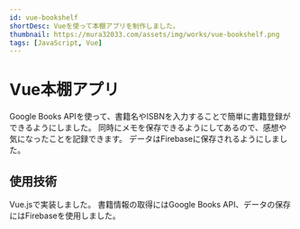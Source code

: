 ```yaml
---
id: vue-bookshelf
shortDesc: Vueを使って本棚アプリを制作しました。
thumbnail: https://mura32033.com/assets/img/works/vue-bookshelf.png
tags: [JavaScript, Vue]
---
```


# Vue本棚アプリ

Google Books APIを使って、書籍名やISBNを入力することで簡単に書籍登録ができるようにしました。
同時にメモを保存できるようにしてあるので、感想や気になったことを記録できます。
データはFirebaseに保存されるようにしました。

## 使用技術

Vue.jsで実装しました。
書籍情報の取得にはGoogle Books API、データの保存にはFirebaseを使用しました。
